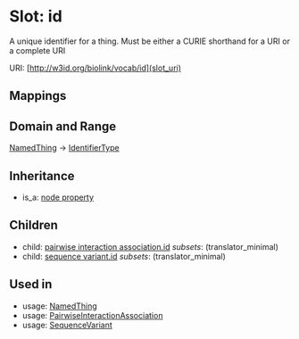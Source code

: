 # Slot: id


A unique identifier for a thing. Must be either a CURIE shorthand for a URI or a complete URI

URI: [http://w3id.org/biolink/vocab/id](slot_uri)
## Mappings

## Domain and Range

[NamedThing](NamedThing.md) -> [IdentifierType](IdentifierType.md)
## Inheritance

 *  is_a: [node property](node_property.md)
## Children

 *  child: [pairwise interaction association.id](pairwise_interaction_association_id.md) *subsets*: (translator_minimal)
 *  child: [sequence variant.id](sequence_variant_id.md) *subsets*: (translator_minimal)
## Used in

 *  usage: [NamedThing](NamedThing.md)
 *  usage: [PairwiseInteractionAssociation](PairwiseInteractionAssociation.md)
 *  usage: [SequenceVariant](SequenceVariant.md)
